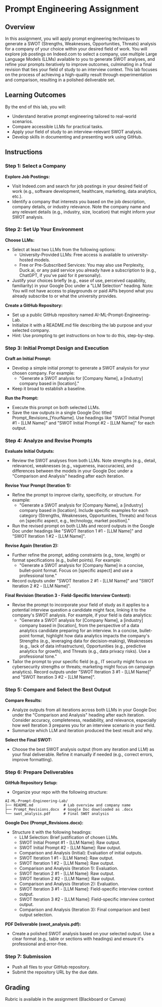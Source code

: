 # Prompt Engineering Assignment

## Overview
In this assignment, you will apply prompt engineering techniques to generate a SWOT (Strengths, Weaknesses, Opportunities, Threats) analysis for a company of your choice within your desired field of work. You will explore job postings on Indeed.com to select a company, use multiple Large Language Models (LLMs) available to you to generate SWOT analyses, and refine your prompts iteratively to improve outcomes, culminating in a final revision that ties your field of study to an interview context. This lab focuses on the process of achieving a high-quality result through experimentation and comparison, resulting in a polished deliverable set.

## Learning Outcomes
By the end of this lab, you will:
- Understand iterative prompt engineering tailored to real-world scenarios.
- Compare accessible LLMs for practical tasks.
- Apply your field of study to an interview-relevant SWOT analysis.
- Develop skills in documenting and presenting work using GitHub.

## Instructions

### Step 1: Select a Company
**Explore Job Postings:**
- Visit Indeed.com and search for job postings in your desired field of work (e.g., software development, healthcare, marketing, data analytics, etc.).
- Identify a company that interests you based on the job description, company details, or industry relevance. Note the company name and any relevant details (e.g., industry, size, location) that might inform your SWOT analysis.

### Step 2: Set Up Your Environment
**Choose LLMs:**
- Select at least two LLMs from the following options:
  - University-Provided LLMs: Free access is available to university-hosted models.
  - Free or Pre-Subscribed Services: You may also use Perplexity, Duck.ai, or any paid service you already have a subscription to (e.g., ChatGPT, if you've paid for it personally).
- Justify your choices briefly (e.g., ease of use, perceived capability, familiarity) in your Google Doc under a "LLM Selection" heading. Note: You will not have access to playgrounds or paid APIs beyond what you already subscribe to or what the university provides.

**Create a GitHub Repository:**
- Set up a public GitHub repository named AI-ML-Prompt-Engineering-Lab.
- Initialize it with a README.md file describing the lab purpose and your selected company.
- Hint: Use prompting to get instructions on how to do this, step-by-step. 

### Step 3: Initial Prompt Design and Execution
**Craft an Initial Prompt:**
- Develop a simple initial prompt to generate a SWOT analysis for your chosen company. For example:
  - "Generate a SWOT analysis for [Company Name], a [industry] company based in [location]."
- Keep it broad to establish a baseline.

**Run the Prompt:**
- Execute this prompt on both selected LLMs.
- Save the raw outputs in a single Google Doc titled Prompt_Revisions_[YourName]. Use headings like "SWOT Initial Prompt #1 - [LLM Name]" and "SWOT Initial Prompt #2 - [LLM Name]" for each output.

### Step 4: Analyze and Revise Prompts
**Evaluate Initial Outputs:**
- Review the SWOT analyses from both LLMs. Note strengths (e.g., detail, relevance), weaknesses (e.g., vagueness, inaccuracies), and differences between the models in your Google Doc under a "Comparison and Analysis" heading after each iteration.

**Revise Your Prompt (Iteration 1):**
- Refine the prompt to improve clarity, specificity, or structure. For example:
  - "Generate a SWOT analysis for [Company Name], a [industry] company based in [location]. Include specific examples for each category (Strengths, Weaknesses, Opportunities, Threats) and focus on [specific aspect, e.g., technology, market position]."
- Run the revised prompt on both LLMs and record outputs in the Google Doc under headings like "SWOT Iteration 1 #1 - [LLM Name]" and "SWOT Iteration 1 #2 - [LLM Name]".

**Revise Again (Iteration 2):**
- Further refine the prompt, adding constraints (e.g., tone, length) or format specifications (e.g., bullet points). For example:
  - "Generate a SWOT analysis for [Company Name] in a concise, bullet-point format. Focus on [specific aspect] and use a professional tone."
- Record outputs under "SWOT Iteration 2 #1 - [LLM Name]" and "SWOT Iteration 2 #2 - [LLM Name]".

**Final Revision (Iteration 3 - Field-Specific Interview Context):**
- Revise the prompt to incorporate your field of study as it applies to a potential interview question a candidate might face, linking it to the company's SWOT analysis. For example, if your field is data analytics:
  - "Generate a SWOT analysis for [Company Name], a [industry] company based in [location], from the perspective of a data analytics candidate preparing for an interview. In a concise, bullet-point format, highlight how data analytics impacts the company's Strengths (e.g., leveraging data for decision-making), Weaknesses (e.g., lack of data infrastructure), Opportunities (e.g., predictive analytics for growth), and Threats (e.g., data privacy risks). Use a professional tone."
- Tailor the prompt to your specific field (e.g., IT security might focus on cybersecurity strengths or threats; marketing might focus on campaign analytics). Record outputs under "SWOT Iteration 3 #1 - [LLM Name]" and "SWOT Iteration 3 #2 - [LLM Name]".

### Step 5: Compare and Select the Best Output
**Compare Results:**
- Analyze outputs from all iterations across both LLMs in your Google Doc under the "Comparison and Analysis" heading after each iteration. Consider accuracy, completeness, readability, and relevance, especially how well Iteration 3 prepares you for an interview scenario in your field.
- Summarize which LLM and iteration produced the best result and why.

**Select the Final SWOT:**
- Choose the best SWOT analysis output (from any iteration and LLM) as your final deliverable. Refine it manually if needed (e.g., correct errors, improve formatting).

### Step 6: Prepare Deliverables
**GitHub Repository Setup:**
- Organize your repo with the following structure:

```
AI-ML-Prompt-Engineering-Lab/
├── README.md              # Lab overview and company name
├── Prompt_Revisions.docx  # Google Doc downloaded as .docx
└── swot_analysis.pdf      # Final SWOT analysis
```

**Google Doc (Prompt_Revisions.docx):**
- Structure it with the following headings:
  - LLM Selection: Brief justification of chosen LLMs.
  - SWOT Initial Prompt #1 - [LLM Name]: Raw output.
  - SWOT Initial Prompt #2 - [LLM Name]: Raw output.
  - Comparison and Analysis (Initial): Evaluation of initial outputs.
  - SWOT Iteration 1 #1 - [LLM Name]: Raw output.
  - SWOT Iteration 1 #2 - [LLM Name]: Raw output.
  - Comparison and Analysis (Iteration 1): Evaluation.
  - SWOT Iteration 2 #1 - [LLM Name]: Raw output.
  - SWOT Iteration 2 #2 - [LLM Name]: Raw output.
  - Comparison and Analysis (Iteration 2): Evaluation.
  - SWOT Iteration 3 #1 - [LLM Name]: Field-specific interview context output.
  - SWOT Iteration 3 #2 - [LLM Name]: Field-specific interview context output.
  - Comparison and Analysis (Iteration 3): Final comparison and best output selection.

**PDF Deliverable (swot_analysis.pdf):**
- Create a polished SWOT analysis based on your selected output. Use a clear format (e.g., table or sections with headings) and ensure it's professional and error-free.

### Step 7: Submission
- Push all files to your GitHub repository.
- Submit the repository URL by the due date.

## Grading

Rubric is available in the assignment (Blackboard or Canvas)
